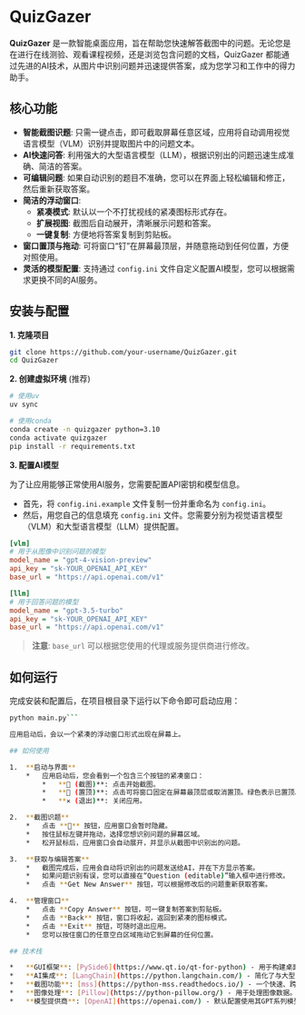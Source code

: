 # QuizGazer

**QuizGazer** 是一款智能桌面应用，旨在帮助您快速解答截图中的问题。无论您是在进行在线测验、观看课程视频，还是浏览包含问题的文档，QuizGazer 都能通过先进的AI技术，从图片中识别问题并迅速提供答案，成为您学习和工作中的得力助手。

## 核心功能

*   **智能截图识题**: 只需一键点击，即可截取屏幕任意区域，应用将自动调用视觉语言模型（VLM）识别并提取图片中的问题文本。
*   **AI快速问答**: 利用强大的大型语言模型（LLM），根据识别出的问题迅速生成准确、简洁的答案。
*   **可编辑问题**: 如果自动识别的题目不准确，您可以在界面上轻松编辑和修正，然后重新获取答案。
*   **简洁的浮动窗口**:
    *   **紧凑模式**: 默认以一个不打扰视线的紧凑图标形式存在。
    *   **扩展视图**: 截图后自动展开，清晰展示问题和答案。
    *   **一键复制**: 方便地将答案复制到剪贴板。
*   **窗口置顶与拖动**: 可将窗口“钉”在屏幕最顶层，并随意拖动到任何位置，方便对照使用。
*   **灵活的模型配置**: 支持通过 `config.ini` 文件自定义配置AI模型，您可以根据需求更换不同的AI服务。

## 安装与配置

**1. 克隆项目**

```bash
git clone https://github.com/your-username/QuizGazer.git
cd QuizGazer
```

**2. 创建虚拟环境** (推荐)

```bash
# 使用uv
uv sync

# 使用conda
conda create -n quizgazer python=3.10
conda activate quizgazer
pip install -r requirements.txt
```

**3. 配置AI模型**

为了让应用能够正常使用AI服务，您需要配置API密钥和模型信息。

*   首先，将 `config.ini.example` 文件复制一份并重命名为 `config.ini`。
*   然后，用您自己的信息填充 `config.ini` 文件。您需要分别为视觉语言模型（VLM）和大型语言模型（LLM）提供配置。

```ini
[vlm]
# 用于从图像中识别问题的模型
model_name = "gpt-4-vision-preview"
api_key = "sk-YOUR_OPENAI_API_KEY"
base_url = "https://api.openai.com/v1"

[llm]
# 用于回答问题的模型
model_name = "gpt-3.5-turbo"
api_key = "sk-YOUR_OPENAI_API_KEY"
base_url = "https://api.openai.com/v1"
```

> **注意**: `base_url` 可以根据您使用的代理或服务提供商进行修改。

## 如何运行

完成安装和配置后，在项目根目录下运行以下命令即可启动应用：

```bash
python main.py```

应用启动后，会以一个紧凑的浮动窗口形式出现在屏幕上。

## 如何使用

1.  **启动与界面**
    *   应用启动后，您会看到一个包含三个按钮的紧凑窗口：
        *   **📸 (截图)**: 点击开始截图。
        *   **📌 (置顶)**: 点击可将窗口固定在屏幕最顶层或取消置顶。绿色表示已置顶。
        *   **✕ (退出)**: 关闭应用。

2.  **截图识题**
    *   点击 **📸** 按钮，应用窗口会暂时隐藏。
    *   按住鼠标左键并拖动，选择您想识别问题的屏幕区域。
    *   松开鼠标后，应用窗口会自动展开，并显示从截图中识别出的问题。

3.  **获取与编辑答案**
    *   截图完成后，应用会自动将识别出的问题发送给AI，并在下方显示答案。
    *   如果问题识别有误，您可以直接在“Question (editable)”输入框中进行修改。
    *   点击 **Get New Answer** 按钮，可以根据修改后的问题重新获取答案。

4.  **管理窗口**
    *   点击 **Copy Answer** 按钮，可一键复制答案到剪贴板。
    *   点击 **Back** 按钮，窗口将收起，返回到紧凑的图标模式。
    *   点击 **Exit** 按钮，可随时退出应用。
    *   您可以按住窗口的任意空白区域拖动它到屏幕的任何位置。

## 技术栈

*   **GUI框架**: [PySide6](https://www.qt.io/qt-for-python) - 用于构建桌面应用的用户界面。
*   **AI集成**: [LangChain](https://python.langchain.com/) - 简化了与大型语言模型（LLM）和视觉语言模型（VLM）的交互。
*   **截图功能**: [mss](https://python-mss.readthedocs.io/) - 一个快速、跨平台的屏幕截图库。
*   **图像处理**: [Pillow](https://python-pillow.org/) - 用于处理图像数据。
*   **模型提供商**: [OpenAI](https://openai.com/) - 默认配置使用其GPT系列模型，但可通过 `config.ini` 灵活更换。
